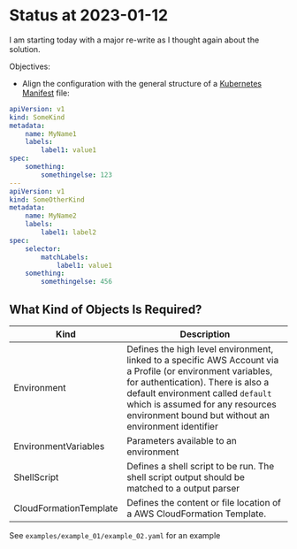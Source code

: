 # Status at 2023-01-12

I am starting today with a major re-write as I thought again about the solution.

Objectives:

* Align the configuration with the general structure of a [Kubernetes Manifest](https://kubernetes.io/docs/concepts/overview/working-with-objects/kubernetes-objects/) file:

```yaml
apiVersion: v1
kind: SomeKind
metadata:
    name: MyName1
    labels:
        label1: value1
spec:
    something:
        somethingelse: 123
---
apiVersion: v1
kind: SomeOtherKind
metadata:
    name: MyName2
    labels:
        label1: label2
spec:
    selector:
        matchLabels:
            label1: value1
    something:
        somethingelse: 456
```

## What Kind of Objects Is Required?

| Kind                   | Description                                                                                                                                                                                                                                                                        |
|------------------------|------------------------------------------------------------------------------------------------------------------------------------------------------------------------------------------------------------------------------------------------------------------------------------|
| Environment            | Defines the high level environment, linked to a specific AWS Account via a Profile (or environment variables, for authentication). There is also a default environment called `default` which is assumed for any resources environment bound but without an environment identifier |
| EnvironmentVariables   | Parameters available to an environment                                                                                                                                                                                                                                             |
| ShellScript            | Defines a shell script to be run. The shell script output should be matched to a output parser                                                                                                                                                                                     |
| CloudFormationTemplate | Defines the content or file location of a AWS CloudFormation Template.                                                                                                                                                                                                             |

See `examples/example_01/example_02.yaml` for an example
